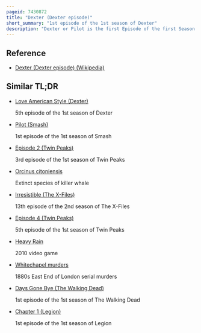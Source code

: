 ```yaml
---
pageid: 7430872
title: "Dexter (Dexter episode)"
short_summary: "1st episode of the 1st season of Dexter"
description: "Dexter or Pilot is the first Episode of the first Season of the Tv Drama Series of the same Name that premiered on october 1 2006 on Showtime in the united States. The Episode was written by Developer James manos Jr. And directed by Michael Cuesta. It was based on the Opening of the 2004 novel darkly dreaming Dexter by Jeff lindsay. The Pilot introduces the Series' protagonist Dexter morgan a Miami Metro Police Department Blood Spatter Analyst with a double Life as a serial Killer. While solving Murders in the Murder Division Dexter spends his Time Hunting and killing Murderers and Criminals who have escaped the Justice System. The Pilot introduces the 'Ice Truck Killer', a serial Killer who targets Prostitutes and leaves their Bodies dismembered and Bloodless, and the Rivalry that develops between the Killer and Dexter."
---
```


## Reference

- [Dexter (Dexter episode) (Wikipedia)](https://en.wikipedia.org/?curid=7430872)

## Similar TL;DR

- [Love American Style (Dexter)](/tldr/en/love-american-style-dexter)

  5th episode of the 1st season of Dexter

- [Pilot (Smash)](/tldr/en/pilot-smash)

  1st episode of the 1st season of Smash

- [Episode 2 (Twin Peaks)](/tldr/en/episode-2-twin-peaks)

  3rd episode of the 1st season of Twin Peaks

- [Orcinus citoniensis](/tldr/en/orcinus-citoniensis)

  Extinct species of killer whale

- [Irresistible (The X-Files)](/tldr/en/irresistible-the-x-files)

  13th episode of the 2nd season of The X-Files

- [Episode 4 (Twin Peaks)](/tldr/en/episode-4-twin-peaks)

  5th episode of the 1st season of Twin Peaks

- [Heavy Rain](/tldr/en/heavy-rain)

  2010 video game

- [Whitechapel murders](/tldr/en/whitechapel-murders)

  1880s East End of London serial murders

- [Days Gone Bye (The Walking Dead)](/tldr/en/days-gone-bye-the-walking-dead)

  1st episode of the 1st season of The Walking Dead

- [Chapter 1 (Legion)](/tldr/en/chapter-1-legion)

  1st episode of the 1st season of Legion
